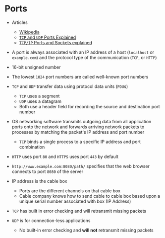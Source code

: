 # Ports

* Articles
  * [Wikipedia](https://en.wikipedia.org/wiki/Port_(computer_networking))
  * [`TCP` and `UDP` Ports Explained](https://www.bleepingcomputer.com/tutorials/tcp-and-udp-ports-explained/)
  * [`TCP/IP` Ports and Sockets explained](http://www.steves-internet-guide.com/tcpip-ports-sockets/)

* A port is always associated with an IP address of a host (`localhost` or `example.com`) and the protocol type of the communication (`TCP`, or `HTTP`)
* 16-bit unsigned number
* The lowest `1024` port numbers are called well-known port numbers

* `TCP` and `UDP` transfer data using protocol data units (`PDU`s)
  * `TCP` uses a segment
  * `UDP` uses a datagram
  * Both use a header field for recording the source and destination port number
* OS networking software transmits outgoing data from all application ports onto the network and forwards arriving network packets to processes by matching the packet's IP address and port number
  * `TCP` binds a single process to a specific IP address and port combination

* `HTTP` uses port `80` and `HTTPS` uses port `443` by default
* `http://www.example.com:8080/path/` specifies that the web browser connects to port `8080` of the server

* IP address is the cable box
  * Ports are the different channels on that cable box
  * Cable company knows how to send cable to cable box based upon a unique serial number associated with box (IP Address)

* `TCP` has built in error checking and will retransmit missing packets
* `UDP` is for connection-less applications
  * No built-in error checking and **will not** retransmit missing packets
